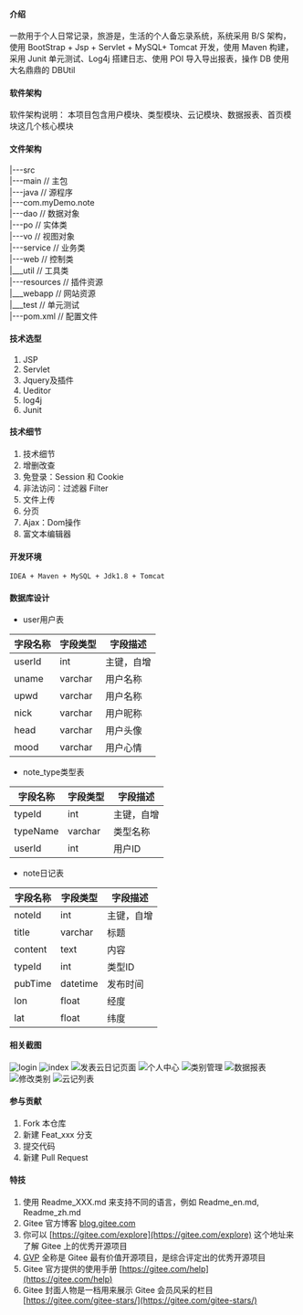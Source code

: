 #### 介绍
一款用于个人日常记录，旅游是，生活的个人备忘录系统，系统采用 B/S 架构，使用 BootStrap + Jsp + Servlet + MySQL+ Tomcat 开发，使用 Maven 构建，采用 Junit 单元测试、Log4j 搭建日志、使用 POI 导入导出报表，操作 DB 使用大名鼎鼎的 DBUtil
#### 软件架构
软件架构说明：
    本项目包含用户模块、类型模块、云记模块、数据报表、首页模块这几个核心模块
#### 文件架构
|---src  
    |---main // 主包  
        |---java // 源程序  
            |---com.myDemo.note  
                |---dao // 数据对象   
                |---po // 实体类  
                |---vo // 视图对象  
                |---service // 业务类  
                |---web  // 控制类  
                |___util // 工具类  
        |---resources // 插件资源  
        |___webapp // 网站资源  
    |___test // 单元测试  
|---pom.xml // 配置文件

#### 技术选型

1.  JSP
2.  Servlet
3.  Jquery及插件
4.  Ueditor
5.  log4j
6.  Junit

#### 技术细节
1.  技术细节
2.  增删改查
3.  免登录：Session 和 Cookie
4.  非法访问：过滤器 Filter
5.  文件上传
6.  分页
7.  Ajax：Dom操作
8.  富文本编辑器

#### 开发环境

    IDEA + Maven + MySQL + Jdk1.8 + Tomcat

#### 数据库设计

- user用户表

| 字段名称   | 字段类型    | 字段描述  |
|--------|---------|-------|
| userId | int     | 主键，自增 |
| uname  | varchar | 用户名称  |
| upwd   | varchar | 用户名称  |
| nick   | varchar | 用户昵称  |
| head   | varchar | 用户头像  |
| mood   | varchar | 用户心情  |

- note_type类型表

| 字段名称     | 字段类型    | 字段描述  |
|---------|----------|-------|
| typeId   | int     | 主键，自增 |
| typeName | varchar | 类型名称  |
| userId   | int     | 用户ID  |

- note日记表

| 字段名称    | 字段类型     | 字段描述  |
|---------|----------|-------|
| noteId  | int      | 主键，自增 |
| title   | varchar  | 标题    |
| content | text     | 内容    |
| typeId  | int      | 类型ID  |
| pubTime | datetime | 发布时间  |
| lon     | float    | 经度    |
| lat     | float    | 纬度    |


#### 相关截图



![login](https://github.com/DevSerenity/cloud_diary/assets/145914713/81ccf232-e1fa-4f36-9b46-791951bd4260)
![index](https://github.com/DevSerenity/cloud_diary/assets/145914713/f54368bb-4d13-4fb0-92d9-33e9429b1297)
![发表云日记页面](https://github.com/DevSerenity/cloud_diary/assets/145914713/f89297a2-81fc-4167-bc01-c51b48ebcce9)
![个人中心](https://github.com/DevSerenity/cloud_diary/assets/145914713/9552a288-c3b9-425e-b32f-8ecc9351d28c)
![类别管理](https://github.com/DevSerenity/cloud_diary/assets/145914713/3324528c-5153-478b-b55a-bc9d8000fc30)
![数据报表](https://github.com/DevSerenity/cloud_diary/assets/145914713/983a41e9-3429-4456-b720-0ff5e2a6ea32)
![修改类别](https://github.com/DevSerenity/cloud_diary/assets/145914713/3e662867-8bd5-4477-8428-96ca2e99c381)
![云记列表](https://github.com/DevSerenity/cloud_diary/assets/145914713/7d066c5a-ccf5-45c3-b5b2-55881d2b3d14)

#### 参与贡献

1.  Fork 本仓库
2.  新建 Feat_xxx 分支
3.  提交代码
4.  新建 Pull Request


#### 特技

1.  使用 Readme\_XXX.md 来支持不同的语言，例如 Readme\_en.md, Readme\_zh.md
2.  Gitee 官方博客 [blog.gitee.com](https://blog.gitee.com)
3.  你可以 [https://gitee.com/explore](https://gitee.com/explore) 这个地址来了解 Gitee 上的优秀开源项目
4.  [GVP](https://gitee.com/gvp) 全称是 Gitee 最有价值开源项目，是综合评定出的优秀开源项目
5.  Gitee 官方提供的使用手册 [https://gitee.com/help](https://gitee.com/help)
6.  Gitee 封面人物是一档用来展示 Gitee 会员风采的栏目 [https://gitee.com/gitee-stars/](https://gitee.com/gitee-stars/)
